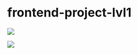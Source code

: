# frontend-project-lvl1

<a href="https://codeclimate.com/github/AlexAMitrofanov/frontend-project-lvl1/maintainability"><img src="https://api.codeclimate.com/v1/badges/4c852f6e43e6a3065969/maintainability" /></a>

<a href="https://github.com/AlexAMitrofanov/frontend-project-lvl1/actions"><img src="https://github.com/AlexAMitrofanov/frontend-project-lvl1/workflows/Nodejs20%CI/badge.svg" /></a>

